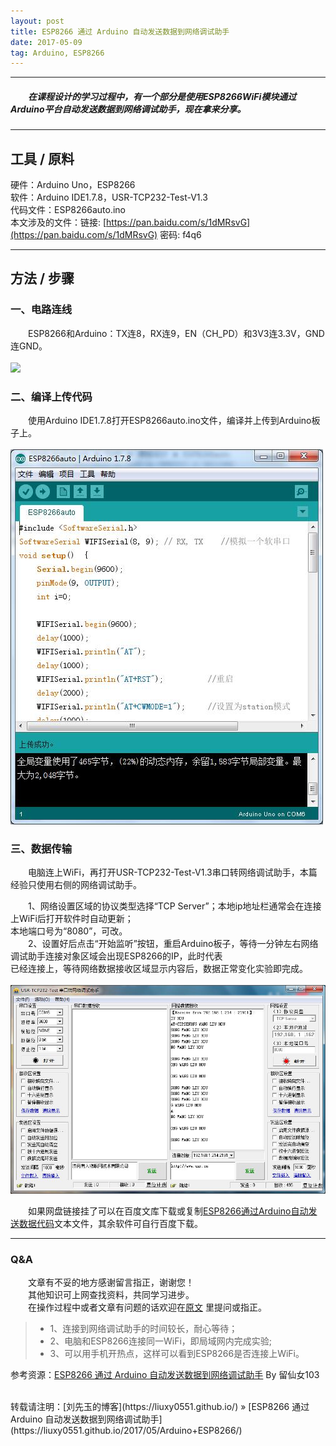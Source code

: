 ```yaml
---
layout: post
title: ESP8266 通过 Arduino 自动发送数据到网络调试助手
date: 2017-05-09
tag: Arduino, ESP8266
---
```


___
##### 　　在课程设计的学习过程中，有一个部分是使用ESP8266WiFi模块通过Arduino平台自动发送数据到网络调试助手，现在拿来分享。

___
## 工具 / 原料

硬件：Arduino Uno，ESP8266  
软件：Arduino IDE1.7.8，USR-TCP232-Test-V1.3  
代码文件：ESP8266auto.ino  
本文涉及的文件：链接: [https://pan.baidu.com/s/1dMRsvG](https://pan.baidu.com/s/1dMRsvG) 密码: f4q6

___
## 方法 / 步骤

### 一、电路连线

　　ESP8266和Arduino：TX连8，RX连9，EN（CH_PD）和3V3连3.3V，GND连GND。  <br>
<br>![](/images/posts/Arduino+ESP8266/1.2.jpg)

### 二、编译上传代码

　　使用Arduino IDE1.7.8打开ESP8266auto.ino文件，编译并上传到Arduino板子上。  <br>
<br>![](/images/posts/Arduino+ESP8266/1.3.jpg)

### 三、数据传输

　　电脑连上WiFi，再打开USR-TCP232-Test-V1.3串口转网络调试助手，本篇经验只使用右侧的网络调试助手。  

　　1、网络设置区域的协议类型选择“TCP Server”；本地ip地址栏通常会在连接上WiFi后打开软件时自动更新；  
本地端口号为“8080”，可改。  
　　2、设置好后点击“开始监听”按钮，重启Arduino板子，等待一分钟左右网络调试助手连接对象区域会出现ESP8266的IP，此时代表  
已经连接上，等待网络数据接收区域显示内容后，数据正常变化实验即完成。  <br>
<br>![](/images/posts/Arduino+ESP8266/1.1.jpg)  <br>

　　如果网盘链接挂了可以在百度文库下载或复制[ESP8266通过Arduino自动发送数据代码](https://wenku.baidu.com/view/7761a44a302b3169a45177232f60ddccda38e69c.html)文本文件，其余软件可自行百度下载。

___
### Q&A

　　文章有不妥的地方感谢留言指正，谢谢您！  
　　其他知识可上网查找资料，共同学习进步。  
　　在操作过程中或者文章有问题的话欢迎在[原文](https://liuxy0551.github.io/2017/05/Arduino+ESP8266/) 里提问或指正。  

>* 1、连接到网络调试助手的时间较长，耐心等待；
>* 2、电脑和ESP8266连接同一WiFi，即局域网内完成实验;
>* 3、可以用手机开热点，这样可以看到ESP8266是否连接上WiFi。


参考资源：[ESP8266 通过 Arduino 自动发送数据到网络调试助手](https://jingyan.baidu.com/article/14bd256e69c54dbb6c26127c.html) By 留仙女103

<br>
转载请注明：[刘先玉的博客](https://liuxy0551.github.io/) » [ESP8266 通过 Arduino 自动发送数据到网络调试助手](https://liuxy0551.github.io/2017/05/Arduino+ESP8266/)

